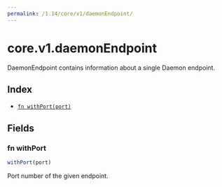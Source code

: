 ```yaml
---
permalink: /1.14/core/v1/daemonEndpoint/
---
```


# core.v1.daemonEndpoint

DaemonEndpoint contains information about a single Daemon endpoint.

## Index

* [`fn withPort(port)`](#fn-withport)

## Fields

### fn withPort

```ts
withPort(port)
```

Port number of the given endpoint.